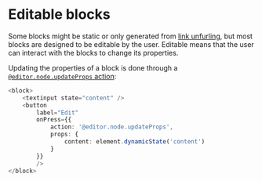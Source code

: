# Editable blocks

Some blocks might be static or only generated from [link unfurling](link-unfurling.md), but most blocks are designed to be editable by the user. Editable means that the user can interact with the blocks to change its properties.

Updating the properties of a block is done through a [`@editor.node.updateProps` action](../contentkit/reference.md#editor.node.updateprops):

```typescript
<block>
    <textinput state="content" />
    <button
        label="Edit"
        onPress={{
            action: '@editor.node.updateProps',
            props: {
                content: element.dynamicState('content')
            }
        }}
        />
</block>
```
